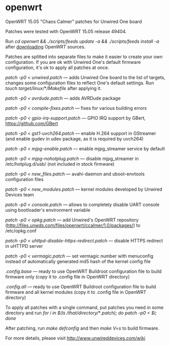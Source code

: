 # openwrt
OpenWRT 15.05 "Chaos Calmer" patches for Unwired One board

Patches were tested with OpenWRT 15.05 release 49404.

Run *cd openwrt && ./scripts/feeds update -a && ./scripts/feeds install -a* after <a href="https://dev.openwrt.org/wiki/GetSource">downloading</a> OpenWRT sources.

Patches are splitted into separate files to make it easier to create your own configuration. If you are ok with Unwired One's default firmware configuration, it's ok to apply all patches at once.

*patch -p0 &lt; unwired.patch* — adds Unwired One board to the list of targets, changes some configuration files to reflect One's default settings. Run *touch target/linux/***/Makefile* after applying it.

*patch -p0 &lt; avrdude.patch* — adds AVRDude package

*patch -p0 &lt; compile-fixes.patch* — fixes for various building errors

*patch -p0 &lt; gpio-irq-support.patch* — GPIO IRQ support by GBert, https://github.com/GBert

*patch -p0 &lt; gst1-uvch264.patch* — enable H.264 support in GStreamer (and enable gudev in udev package, as it is required by uvch264)

*patch -p0 &lt; mjpg-enable.patch* — enable mjpg_streamer service by default

*patch -p0 &lt; mjpg-nohotplug.patch* — disable mjpg_streamer in /etc/hotplug.d/usb/ (not included in stock firmware)

*patch -p0 &lt; new_files.patch* — avahi-daemon and uboot-envtools configuration files

*patch -p0 &lt; new_modules.patch* — kernel modules developed by Unwired Devices team

*patch -p0 &lt; console.patch* — allows to completely disable UART console using bootloader's environment variable

*patch -p0 &lt; opkg.patch* — add Unwired's OpenWRT repository (http://files.unwds.com/files/openwrt/ccalmer/1.0/packages/) to /etc/opkg.conf

*patch -p0 &lt; uhttpd-disable-https-redirect.patch* — disable HTTPS redirect in uHTTPD server

*patch -p0 &lt; vermagic.patch* — set vermagic number with menuconfig instead of automatically generated md5 hash of the kernel config file

*.config.base* — ready to use OpenWRT Buildroot configuration file to build firmware only (copy it to .config file in OpenWRT directory)

*.config.all* — ready to use OpenWRT Buildroot configuration file to build firmware and all kernel modules (copy it to .config file in OpenWRT directory)

To apply all patches with a single command, put patches you need in some directory and run *for i in $(ls /that/directory/***.patch); do patch -p0 < $i; done*

After patching, run *make defconfig* and then *make V=s* to build firmware.

For more details, please visit http://www.unwireddevices.com/wiki
